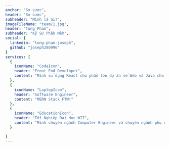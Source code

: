 ```yaml
---
anchor: "Sơ Lược",
header: "Sơ Lược",
subheader: "Mình là ai?",
imageFileName: "team/1.jpg",
header: "Tung Pham",
subheader: "Kỹ Sư Phần Mềm",
social: {
  linkedin: "tung-pham-joseph",
  github: "joseph280996"
}
services: [
  {
    iconName: "CodeIcon",
    header: "Front End Developer",
    content: "Mình sử dụng React cho phần lớn dự án về Web và Java cho phát triển phần mềm Android."
  },
  {
    iconName: "LaptopIcon",
    header: "Software Engineer",
    content: "MERN Stack FTW!"
  },
  {
    iconName: "EducationIcon",
    header: "Tốt Nghiệp Đại Học WIT",
    content: "Mình chuyên ngành Computer Engineer và chuyên ngành phụ của mình là Computer Science."
  }

]
---
```

